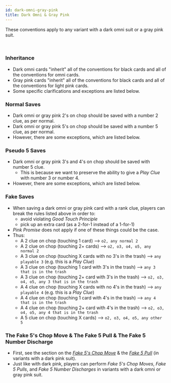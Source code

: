 ```yaml
---
id: dark-omni-gray-pink
title: Dark Omni & Gray Pink
---
```


These conventions apply to any variant with a dark omni suit or a gray pink suit.

<br />

### Inheritance

- Dark omni cards "inherit" all of the conventions for black cards and all of the conventions for omni cards.
- Gray pink cards "inherit" all of the conventions for black cards and all of the conventions for light pink cards.
- Some specific clarifications and exceptions are listed below.

### Normal Saves

- Dark omni or gray pink 2's on chop should be saved with a number 2 clue, as per normal.
- Dark omni or gray pink 5's on chop should be saved with a number 5 clue, as per normal.
- However, there are some exceptions, which are listed below.

### Pseudo 5 Saves

- Dark omni or gray pink 3's and 4's on chop should be saved with number 5 clue.
  - This is because we want to preserve the ability to give a *Play Clue* with number 3 or number 4.
- However, there are some exceptions, which are listed below.

### Fake Saves

- When saving a dark omni or gray pink card with a rank clue, players can break the rules listed above in order to:
  - avoid violating *Good Touch Principle*
  - pick up an extra card (as a 2-for-1 instead of a 1-for-1)
- *Pink Promise* does not apply if one of these things could be the case.
- Thus:
  - A 2 clue on chop (touching 1 card) --> `o2, any normal 2`
  - A 2 clue on chop (touching 2+ cards) --> `o2, o3, o4, o5, any normal 2`
  - A 3 clue on chop (touching X cards with no 3's in the trash) --> `any playable 3` (e.g. this is a *Play Clue*)
  - A 3 clue on chop (touching 1 card with 3's in the trash) --> `any 3 that is in the trash`
  - A 3 clue on chop (touching 2+ card with 3's in the trash) --> `o2, o3, o4, o5, any 3 that is in the trash`
  - A 4 clue on chop (touching X cards with no 4's in the trash) --> `any playable 4` (e.g. this is a *Play Clue*)
  - A 4 clue on chop (touching 1 card with 4's in the trash) --> `any 4 that is in the trash`
  - A 4 clue on chop (touching 2+ card with 4's in the trash) --> `o2, o3, o4, o5, any 4 that is in the trash`
  - A 5 clue on chop (touching X cards) --> `o2, o3, o4, o5, any other 5`

### The Fake 5's Chop Move & The Fake 5 Pull & The Fake 5 Number Discharge

- First, see the section on the *[Fake 5's Chop Move](dark-pink.md#the-fake-5s-chop-move)* & the *[Fake 5 Pull](dark-pink.md#the-fake-5-pull--the-fake-5-number-discharge)* (in variants with a dark pink suit).
- Just like with dark pink, players can perform *Fake 5's Chop Moves*, *Fake 5 Pulls*, and *Fake 5 Number Discharges* in variants with a dark omni or gray pink suit.
